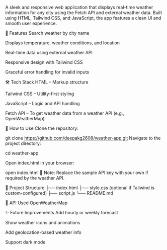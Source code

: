 A sleek and responsive web application that displays real-time weather information for any city using the Fetch API and external weather data. Built using HTML, Tailwind CSS, and JavaScript, the app features a clean UI and smooth user experience.

🚀 Features
Search weather by city name

Displays temperature, weather conditions, and location

Real-time data using external weather API

Responsive design with Tailwind CSS

Graceful error handling for invalid inputs


🛠️ Tech Stack
HTML – Markup structure

Tailwind CSS – Utility-first styling

JavaScript – Logic and API handling

Fetch API – To get weather data from a weather API (e.g., OpenWeatherMap)



🔧 How to Use
Clone the repository:


git clone https://github.com/deepakg2608/weather-app.git
Navigate to the project directory:

cd weather-app


Open index.html in your browser:


open index.html
📝 Note: Replace the sample API key with your own if required by the weather API.


📂 Project Structure
├── index.html
├── style.css (optional if Tailwind is custom-configured)
├── script.js
└── README.md


📌 API Used
OpenWeatherMap 

✨ Future Improvements
Add hourly or weekly forecast

Show weather icons and animations

Add geolocation-based weather info

Support dark mode
